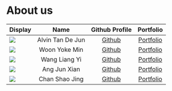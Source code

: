 # About us

Display | Name | Github Profile | Portfolio 
--------|:----:|:--------------:|:---------:
![](https://via.placeholder.com/100.png?text=Photo) | Alvin Tan De Jun | [Github](https://github.com/trolommonm) | [Portfolio](team/trolommonm.md)
![](https://via.placeholder.com/100.png?text=Photo) | Woon Yoke Min | [Github](https://github.com/yokemin) | [Portfolio](team/yokemin.md)
![](https://via.placeholder.com/100.png?text=Photo) | Wang Liang Yi | [Github](https://github.com/wly99) | [Portfolio](team/wly99.md)
![](https://via.placeholder.com/100.png?text=Photo) | Ang Jun Xian | [Github](https://github.com/JunxianAng) | [Portfolio](team/junxian.md)
![](https://via.placeholder.com/100.png?text=Photo) | Chan Shao Jing | [Github](https://github.com/shaojingle) | [Portfolio](team/shaojing.md)
